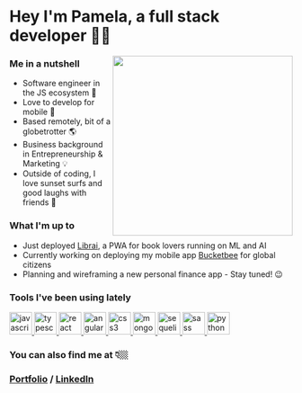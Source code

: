 <link href="profile.css" rel="stylesheet"></link>

# Hey I'm Pamela, a full stack developer 🤘🏼

<img align="right" href="https://github.com/pamelakaylin" src="./assets/animation.gif" height=320>

### Me in a nutshell

- Software engineer in the JS ecosystem 💫
- Love to develop for mobile 📲
- Based remotely, bit of a globetrotter 🌎
- Business background in Entrepreneurship & Marketing 💡
- Outside of coding, I love sunset surfs and good laughs with friends 🌴

### What I'm up to

- Just deployed [Librai](https://github.com/geroalexander/librai), a PWA for book lovers running on ML and AI
- Currently working on deploying my mobile app [Bucketbee](https://github.com/pamelakaylin/Bucketbee_Client) for global citizens
- Planning and wireframing a new personal finance app - Stay tuned! 😉

### Tools I've been using lately

<p align="left"> 
<a href="https://www.javascript.com/" target="_blank"> <img src="https://icongr.am/devicon/javascript-original.svg?size=128&color=currentColor" alt="javascript" width="40" height="40"/> </a> 
   <a href="https://www.typescriptlang.org/" target="_blank"> <img src="https://icongr.am/devicon/typescript-original.svg?size=128&color=currentColor" alt="typescript" width="40" height="40"/> </a> 
  <a href="https://reactjs.org/" target="_blank"> <img src="https://icongr.am/devicon/react-original.svg?size=128&color=currentColor" alt="react" width="40" height="40"/> </a> 
  <a href="https://angular.io" target="_blank"> <img src="https://icongr.am/devicon/angularjs-original.svg?size=128&color=currentColor" alt="angularjs" width="40" height="40"/> </a> 
   <a href="https://graphql.github.io/" target="_blank"> <img src="https://user-images.githubusercontent.com/25126281/102015838-d4678280-3d55-11eb-81d2-cd2a79ea3a82.png" alt="css3" width="40" height="40"/> </a> 
  <a href="https://www.mongodb.com/" target="_blank"> <img src="https://icongr.am/devicon/mongodb-plain-wordmark.svg?size=128&color=ffffff" alt="mongodb" width="40" height="40"/> </a> 
  <a href="https://www.postgresql.org" target="_blank"> <img src="https://icongr.am/devicon/postgresql-original-wordmark.svg?size=128&color=ffffff" alt="sequelize-original" width="40" height="40"/> </a>  
  <a href="https://sass-lang.com/" target="_blank"> <img src="https://icongr.am/devicon/sass-original.svg?size=128&color=currentColor" alt="sass" width="40" height="40"/> </a> 
  <a href="https://www.python.org/" target="_blank"> <img src="https://icongr.am/devicon/python-original.svg?size=128&color=currentColor" alt="python" width="40" height="40"/> </a> 
</p>

### You can also find me at 👇🏼

### [Portfolio](www.pmela.io) / [LinkedIn](https://www.linkedin.com/in/pamela-chen-60377216b/)

<!--
**pamelakaylin/pamelakaylin** is a ✨ _special_ ✨ repository because its `README.md` (this file) appears on your GitHub profile.

Here are some ideas to get you started:

- 🔭 I’m currently working on ...
- 🌱 I’m currently learning ...
- 👯 I’m looking to collaborate on ...
- 🤔 I’m looking for help with ...
- 💬 Ask me about ...
- 📫 How to reach me: ...
- 😄 Pronouns: ...
- ⚡ Fun fact: ...
-->
